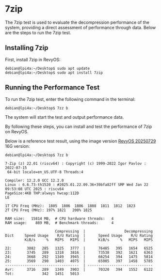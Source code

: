 # 7zip

The 7zip test is used to evaluate the decompression performance of the system, providing a direct assessment of performance through data. Below are the steps to run the 7zip test.

## Installing 7zip

First, install 7zip in RevyOS:

```
debian@lpi4a:~/Desktop$ sudo apt update
debian@lpi4a:~/Desktop$ sudo apt install 7zip
```

## Running the Performance Test

To run the 7zip test, enter the following command in the terminal:

```
debian@lpi4a:~/Desktop$ 7zz b
```

The system will start the test and output performance data.

By following these steps, you can install and test the performance of 7zip on RevyOS.

Below is a reference test result, using the image version [RevyOS 20250729](https://mirror.iscas.ac.cn/revyos/extra/images/lpi4a/20250729/) 16G version:

```
debian@lpi4a:~/Desktop$ 7zz b

7-Zip (z) 22.01 (riscv64) : Copyright (c) 1999-2022 Igor Pavlov : 2022-07-15
 64-bit locale=en_US.UTF-8 Threads:4

Compiler: 12.2.0 GCC 12.2.0
Linux : 6.6.73-th1520 : #2025.01.22.09.36+39bfa82ff SMP Wed Jan 22 09:53:08 UTC 2025 : riscv64
PageSize:4KB THP:always hwcap:112D
LE

1T CPU Freq (MHz):  1805  1806  1806  1808  1811  1812  1823
2T CPU Freq (MHz): 197% 1821   200% 1825

RAM size:   15814 MB,  # CPU hardware threads:   4
RAM usage:    889 MB,  # Benchmark threads:      4

                       Compressing  |                  Decompressing
Dict     Speed Usage    R/U Rating  |      Speed Usage    R/U Rating
         KiB/s     %   MIPS   MIPS  |      KiB/s     %   MIPS   MIPS

22:       3882   285   1325   3777  |      76485   395   1654   6525
23:       3745   289   1318   3816  |      73538   392   1621   6363
24:       3668   292   1349   3945  |      66254   394   1475   5814
25:       3569   290   1403   4075  |      65005   397   1458   5785
----------------------------------  | ------------------------------
Avr:      3716   289   1349   3903  |      70320   394   1552   6122
Tot:             342   1451   5013
```
